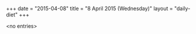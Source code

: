 +++
date = "2015-04-08"
title = "8 April 2015 (Wednesday)"
layout = "daily-diet"
+++

\<no entries\>